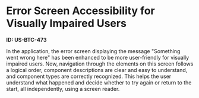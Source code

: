 # Error Screen Accessibility for Visually Impaired Users

**ID: US-BTC-473**

In the application, the error screen displaying the message "Something went wrong here" has been enhanced to be more user-friendly for visually impaired users. Now, navigation through the elements on this screen follows a logical order, component descriptions are clear and easy to understand, and component types are correctly recognized. This helps the user understand what happened and decide whether to try again or return to the start, all independently, using a screen reader.